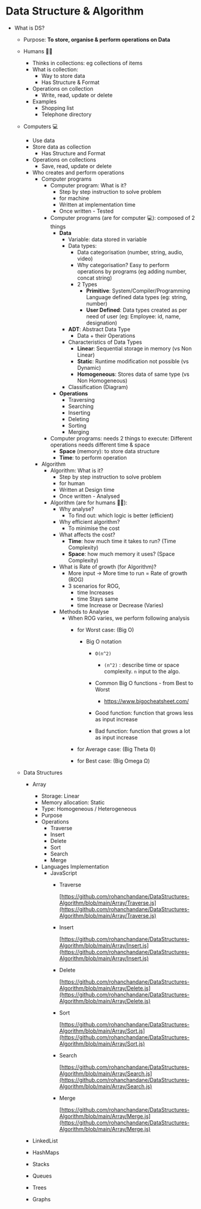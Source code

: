 # Data Structure & Algorithm

- What is DS?
    - Purpose: **To store, organise & perform operations on Data**
    - Humans 👨🏼
        - Thinks in collections: eg collections of items
        - What is collection:
            - Way to store data
            - Has Structure & Format
        - Operations on collection
            - Write, read, update or delete
        - Examples
            - Shopping list
            - Telephone directory
            
    - Computers 💻
        - Use data
        - Store data as collection
            - Has Structure and Format
        - Operations on collections
            - Save, read, update or delete
        - Who creates and perform operations
            - Computer programs
                - Computer program: What is it?
                    - Step by step instruction to solve problem
                    - for machine
                    - Written at implementation time
                    - Once written - Tested
                - Computer programs (are for computer 💻): composed of 2 things
                    - **Data**
                        - Variable: data stored in variable
                        - Data types:
                            - Data categorisation  (number, string, audio, video)
                            - Why categorisation? Easy to perform operations by programs (eg adding number, concat string)
                            - 2 Types
                                - **Primitive**: System/Compiler/Programming Language defined data types (eg: string, number)
                                - **User Defined**: Data types created as per need of user (eg: Employee: id, name, designation)
                        - **ADT**: Abstract Data Type
                            - Data + their Operations
                        - Characteristics of Data Types
                            - **Linear**: Sequential storage in memory (vs Non Linear)
                            - **Static**: Runtime modification not possible (vs Dynamic)
                            - **Homogeneous**: Stores data of same type (vs Non Homogeneous)
                        - Classification (Diagram)
                    - **Operations**
                        - Traversing
                        - Searching
                        - Inserting
                        - Deleting
                        - Sorting
                        - Merging
                - Computer programs: needs 2 things to execute: Different operations needs different time & space
                    - **Space** (memory): to store data structure
                    - **Time**: to perform operation
            - Algorithm
                - Algorithm: What is it?
                    - Step by step instruction to solve problem
                    - for human
                    - Written at Design time
                    - Once written - Analysed
                - Algorithm (are for humans 👨🏼):
                    - Why analyse?
                        - To find out: which logic is better (efficient)
                    - Why efficient algorithm?
                        - To minimise the cost
                    - What affects the cost?
                        - **Time**: how much time it takes to run? (Time Complexity)
                        - **Space**: how much memory it uses? (Space Complexity)
                    - What is Rate of growth (for Algorithm)?
                        - More input → More time to run = Rate of growth (ROG)
                        - 3 scenarios for ROG,
                            - time Increases
                            - time Stays same
                            - time Increase or Decrease (Varies)
                    - Methods to Analyse
                        - When ROG varies, we perform following analysis
                            - for Worst case:  (Big O)
                                - Big O notation
                                    - `O(n^2)`
                                        - `(n^2)` : describe time or space complexity. `n` input to the algo.
                                    - Common Big O functions - from Best to Worst
                                        - https://www.bigocheatsheet.com/
                                        
                                    - Good function: function that grows less as input increase
                                    - Bad function: function that grows a lot as input increase
                               
                            - for Average case: (Big Theta Θ)
                            - for Best case: (Big Omega Ω)
                    
    - Data Structures
        - Array
            - Storage: Linear
            - Memory allocation: Static
            - Type: Homogeneous / Heterogeneous
            - Purpose
            - Operations
                - Traverse
                - Insert
                - Delete
                - Sort
                - Search
                - Merge
            - Languages Implementation
                - JavaScript
                    - Traverse
                        
                        [https://github.com/rohanchandane/DataStructures-Algorithm/blob/main/Array/Traverse.js](https://github.com/rohanchandane/DataStructures-Algorithm/blob/main/Array/Traverse.js)
                        
                    - Insert
                        
                        [https://github.com/rohanchandane/DataStructures-Algorithm/blob/main/Array/Insert.js](https://github.com/rohanchandane/DataStructures-Algorithm/blob/main/Array/Insert.js)
                        
                    - Delete
                        
                        [https://github.com/rohanchandane/DataStructures-Algorithm/blob/main/Array/Delete.js](https://github.com/rohanchandane/DataStructures-Algorithm/blob/main/Array/Delete.js)
                        
                    - Sort
                        
                        [https://github.com/rohanchandane/DataStructures-Algorithm/blob/main/Array/Sort.js](https://github.com/rohanchandane/DataStructures-Algorithm/blob/main/Array/Sort.js)
                        
                    - Search
                        
                        [https://github.com/rohanchandane/DataStructures-Algorithm/blob/main/Array/Search.js](https://github.com/rohanchandane/DataStructures-Algorithm/blob/main/Array/Search.js)
                        
                    - Merge
                        
                        [https://github.com/rohanchandane/DataStructures-Algorithm/blob/main/Array/Merge.js](https://github.com/rohanchandane/DataStructures-Algorithm/blob/main/Array/Merge.js)
                        
        - LinkedList
        - HashMaps
        - Stacks
        - Queues
        - Trees
        - Graphs